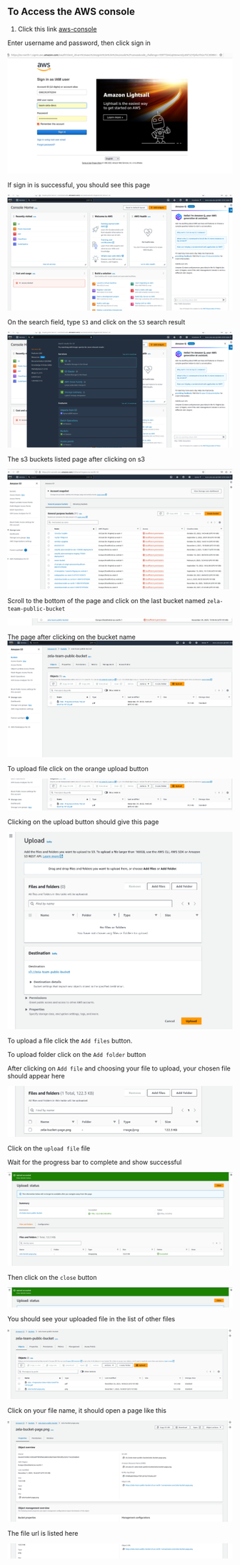 ## To Access the AWS console

1. Click this link [aws-console](https://006191970204.signin.aws.amazon.com/console)

Enter username and password, then click sign in

![console-login](./assets/aws-login.png)

If sign in is successful, you should see this page

![aws-console](./assets/aws-console.png)

On the search field, type `S3` and click on the `S3` search result

![s3-search](./assets/s3-search.png)

The s3 buckets listed page after clicking on s3

![bucket-list-page](./assets/s3-page.png)

Scroll to the bottom of the page and click on the last bucket named
 `zela-team-public-bucket`

![zela-public-bucket](./assets/zela-bucket.png)

The page after clicking on the bucket name
![bucket-objects](./assets/zela-bucket-page.png)

To upload file click on the orange upload button

![upload-button](./assets/upload-button.png)

Clicking on the upload button should give this page

![upload-form](./assets/upload-form.png)

To upload a file click the `Add files` button.

To upload folder click on the `Add folder` button

After clicking on `Add file` and choosing your file to upload, your chosen file should appear here

![chosen-file](./assets/add-file.png)

Click on the `upload file` file

Wait for the progress bar to complete and show successful

![success-upload](./assets/success-file-upload.png)

Then click on the `close` button

![close-button](./assets/close-button.png)


You should see your uploaded file in the list of other files

![uploaded-list](./assets/uploaded-file-list.png)

Click on your file name, it should open a page like this

![file-props](./assets/after-clicking-file.png)

The file url is listed here

![file-url](./assets/object-url.png)



